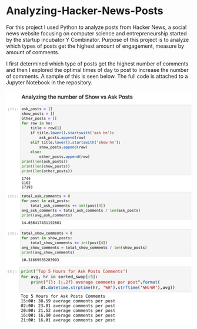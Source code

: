 # Analyzing-Hacker-News-Posts

For this project I used Python to analyze posts from Hacker News, a social news website focusing on computer science and entrepreneurship started by the startup incubator Y Combinator. Purpose of this project is to analyze which types of posts get the highest amount of engagement, measure by amount of comments. 

I first determined which type of posts get the highest number of comments and then I explored the optimal times of day to post to increase the number of comments. A sample of this is seen below. The full code is attached to a Jupyter Notebook in the repository. 

<img src="https://raw.githubusercontent.com/sunnyyan97/Analyzing-Hacker-News-Posts/main/Screen%20Shot%202021-02-26%20at%201.41.04%20PM.png">
<img src="https://raw.githubusercontent.com/sunnyyan97/Analyzing-Hacker-News-Posts/main/Screen%20Shot%202021-02-26%20at%201.40.48%20PM.png">
